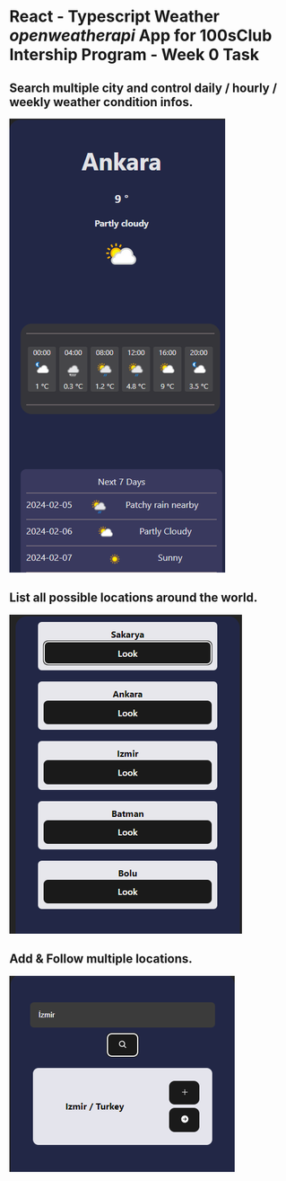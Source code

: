 # React - Typescript Weather *openweatherapi* App for 100sClub Intership Program - Week 0 Task



## Search multiple city and control daily / hourly / weekly weather condition infos.
<img src="https://github.com/tugberk963/100sClub_Internship_React_Weather/blob/main/condition.png"/>

## List all possible locations around the world.
<img src="https://github.com/tugberk963/100sClub_Internship_React_Weather/blob/main/list.png"/>

## Add & Follow multiple locations.
<img src="https://github.com/tugberk963/100sClub_Internship_React_Weather/blob/main/add.png"/>
